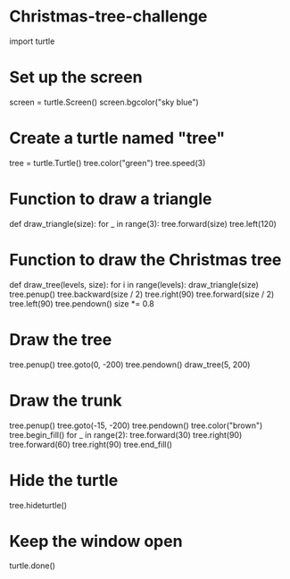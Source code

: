 # Christmas-tree-challenge
import turtle

# Set up the screen
screen = turtle.Screen()
screen.bgcolor("sky blue")

# Create a turtle named "tree"
tree = turtle.Turtle()
tree.color("green")
tree.speed(3)

# Function to draw a triangle
def draw_triangle(size):
    for _ in range(3):
        tree.forward(size)
        tree.left(120)

# Function to draw the Christmas tree
def draw_tree(levels, size):
    for i in range(levels):
        draw_triangle(size)
        tree.penup()
        tree.backward(size / 2)
        tree.right(90)
        tree.forward(size / 2)
        tree.left(90)
        tree.pendown()
        size *= 0.8

# Draw the tree
tree.penup()
tree.goto(0, -200)
tree.pendown()
draw_tree(5, 200)

# Draw the trunk
tree.penup()
tree.goto(-15, -200)
tree.pendown()
tree.color("brown")
tree.begin_fill()
for _ in range(2):
    tree.forward(30)
    tree.right(90)
    tree.forward(60)
    tree.right(90)
tree.end_fill()

# Hide the turtle
tree.hideturtle()

# Keep the window open
turtle.done()
